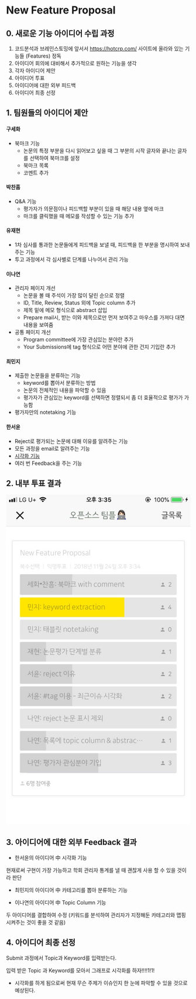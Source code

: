 # New Feature Proposal



## 0. 새로운 기능 아이디어 수립 과정



1. 코드분석과 브레인스토밍에 앞서서 https://hotcrp.com/ 사이트에 올라와 있는 기능들 (Features) 정독
2. 아이디어 회의에 대비해서 추가적으로 원하는 기능을 생각
3. 각자 아이디어 제안
4. 아이디어 투표
5. 아이디어에 대한 외부 피드백
6. 아이디어 최종 선정



## 1. 팀원들의 아이디어 제안

#### 구세화

- 북마크 기능 
  - 논문의 특정 부분을 다시 읽어보고 싶을 때 그 부분의 시작 글자와 끝나는 글자를 선택하여 북마크를 설정
  - 북마크 목록 
  - 코멘트 추가



#### 박찬흠 

- Q&A 기능
  - 평가자가 의문점이나 피드백할 부분이 있을 때 해당 내용 옆에 마크
  - 마크를 클릭했을 때 메모를 작성할 수 있는 기능 추가





#### 유재현

- 1차 심사를 통과한 논문들에게 피드백을 보낼 때, 피드백을 한 부분을 명시하여 보내주는 기능
- 투고 과정에서 각 심사별로 단계를 나누어서 관리 가능





#### 이나연

- 관리자 페이지 개선
  - 논문을 볼 때 주석이 가장 많이 달린 순으로 정렬
  - ID, Title, Review, Status 외에 Topic column 추가
  - 제목 밑에 메모 형식으로 abstract 삽입
  - Prepare mail시, 받는 이와 제목으로만 먼저 보여주고 마우스를 가져다 대면 내용을 보여줌
- 공통 페이지 개선
  - Program committee에 가장 관심있는 분야란 추가
  - Your Submissions에 tag 형식으로 어떤 분야에 관한 건지 기입란 추가



#### 최민지

- 제출한 논문들을 분류하는 기능
  - keyword를 뽑아서 분류하는 방법
  - 논문의 전체적인 내용을 파악할 수 있음
  - 평가자가 관심있는 keyword를 선택하면 정렬되서 좀 더 효율적으로 평가가 가능함
- 평가자만의 notetaking 기능



#### 한서윤

- Reject로 평가되는 논문에 대해 이유를 알려주는 기능
- 모든 과정을 email로 알려주는 기능
- <u>시각화 기능</u>
- 여러 번 Feedback을 주는 기능







## 2. 내부 투표 결과



![img](https://raw.githubusercontent.com/OSS-TEAM17/hotcrp/master/OSS_Final_Project/NewFuncIdeas/Final%20Idea%20Voting%20Result.jpg)

## 3. 아이디어에 대한 외부 Feedback 결과

- 한서윤의 아이디어 中 시각화 기능 

현재로써 구현이 가장 가능하고 학회 관리자 통계를 낼 때 괜찮게 사용 할 수 있을 것이라 판단



- 최민지의 아이디어 中 카테고리를 뽑아 분류하는 기능

- 이나연의 아이디어 中 Topic Column 기능

두 아이디어를 결합하여 수정 (키워드를 분석하여 관리자가 지정해둔 카테고리와 맵핑시켜주는 것이 좋을 것 같음)



## 4. 아이디어 최종 선정

Submit 과정에서 Topic과 Keyword를 입력받는다. 

입력 받은 Topic 과 Keyword를 모아서 그래프로 시각화를 하자!!!!1!1!

- 시각화를 하게 됨으로써 현재 무슨 주제가 이슈인지 한 눈에 파악할 수 있을 것으로 예상된다.



